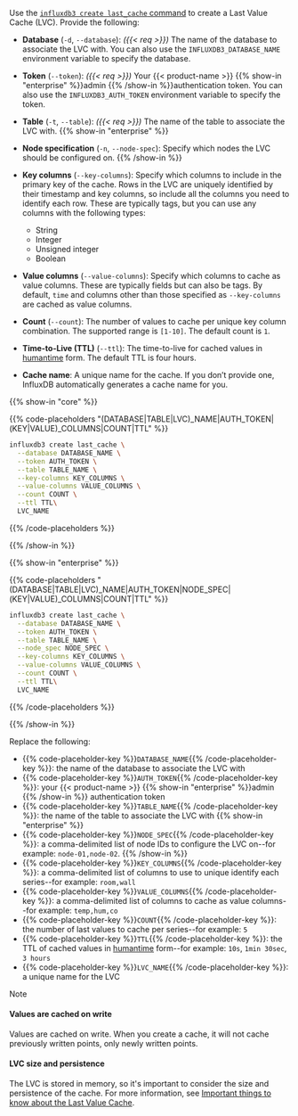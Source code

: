 
Use the [`influxdb3 create last_cache` command](/influxdb3/version/reference/cli/influxdb3/create/last_cache/)
to create a Last Value Cache (LVC). Provide the following:

- **Database** (`-d`, `--database`): _({{< req >}})_ The name of the database to
  associate the LVC with. You can also use the `INFLUXDB3_DATABASE_NAME`
  environment variable to specify the database.
- **Token** (`--token`): _({{< req >}})_ Your {{< product-name >}}
  {{% show-in "enterprise" %}}admin {{% /show-in %}}authentication token.
  You can also use the `INFLUXDB3_AUTH_TOKEN` environment variable to specify
  the token.
- **Table** (`-t`, `--table`): _({{< req >}})_ The name of the table to
  associate the LVC with.
{{% show-in "enterprise" %}}
- **Node specification** (`-n`, `--node-spec`): Specify which nodes the LVC
  should be configured on.
{{% /show-in %}}
- **Key columns** (`--key-columns`): Specify which columns to include in the
  primary key of the cache. Rows in the LVC are uniquely identified by their
  timestamp and key columns, so include all the columns you need to identify
  each row. These are typically tags, but you can use any columns with the
  following types:

  - String
  - Integer
  - Unsigned integer
  - Boolean

- **Value columns** (`--value-columns`): Specify which columns to cache as value
  columns. These are typically fields but can also be tags. By default, `time` and
  columns other than those specified as `--key-columns` are cached as value columns.
- **Count** (`--count`): The number of values to cache per unique key column combination.
  The supported range is `[1-10]`. The default count is `1`.
- **Time-to-Live (TTL)** (`--ttl`): The time-to-live for cached values in
  [humantime](https://docs.rs/humantime/latest/humantime/fn.parse_duration.html)
  form. The default TTL is four hours.
- **Cache name**: A unique name for the cache. If you don’t provide one,
  InfluxDB automatically generates a cache name for you.

{{% show-in "core" %}}
<!----------------------------- BEGIN CORE EXAMPLE ---------------------------->
{{% code-placeholders "(DATABASE|TABLE|LVC)_NAME|AUTH_TOKEN|(KEY|VALUE)_COLUMNS|COUNT|TTL" %}}

<!--pytest.mark.skip-->

```bash
influxdb3 create last_cache \
  --database DATABASE_NAME \
  --token AUTH_TOKEN \
  --table TABLE_NAME \
  --key-columns KEY_COLUMNS \
  --value-columns VALUE_COLUMNS \
  --count COUNT \
  --ttl TTL\
  LVC_NAME
```
{{% /code-placeholders %}}
<!------------------------------ END CORE EXAMPLE ----------------------------->
{{% /show-in %}}

{{% show-in "enterprise" %}}
<!-------------------------- BEGIN ENTERPRISE EXAMPLE ------------------------->
{{% code-placeholders "(DATABASE|TABLE|LVC)_NAME|AUTH_TOKEN|NODE_SPEC|(KEY|VALUE)_COLUMNS|COUNT|TTL" %}}

<!--pytest.mark.skip-->

```bash
influxdb3 create last_cache \
  --database DATABASE_NAME \
  --token AUTH_TOKEN \
  --table TABLE_NAME \
  --node_spec NODE_SPEC \
  --key-columns KEY_COLUMNS \
  --value-columns VALUE_COLUMNS \
  --count COUNT \
  --ttl TTL\
  LVC_NAME
```
{{% /code-placeholders %}}
<!--------------------------- END ENTERPRISE EXAMPLE -------------------------->
{{% /show-in %}}

Replace the following:

- {{% code-placeholder-key %}}`DATABASE_NAME`{{% /code-placeholder-key %}}:
  the name of the database to associate the LVC with
- {{% code-placeholder-key %}}`AUTH_TOKEN`{{% /code-placeholder-key %}}:
  your {{< product-name >}} {{% show-in "enterprise" %}}admin {{% /show-in %}}
  authentication token
- {{% code-placeholder-key %}}`TABLE_NAME`{{% /code-placeholder-key %}}:
  the name of the table to associate the LVC with
{{% show-in "enterprise" %}}
- {{% code-placeholder-key %}}`NODE_SPEC`{{% /code-placeholder-key %}}:
  a comma-delimited list of node IDs to configure the LVC on--for example:
  `node-01,node-02`.
{{% /show-in %}}
- {{% code-placeholder-key %}}`KEY_COLUMNS`{{% /code-placeholder-key %}}:
  a comma-delimited list of columns to use to unique identify each series--for
  example: `room,wall`
- {{% code-placeholder-key %}}`VALUE_COLUMNS`{{% /code-placeholder-key %}}:
  a comma-delimited list of columns to cache as value columns--for
  example: `temp,hum,co`
- {{% code-placeholder-key %}}`COUNT`{{% /code-placeholder-key %}}:
  the number of last values to cache per series--for example: `5`
- {{% code-placeholder-key %}}`TTL`{{% /code-placeholder-key %}}:
  the TTL of cached values in
  [humantime](https://docs.rs/humantime/latest/humantime/fn.parse_duration.html)
  form--for example: `10s`, `1min 30sec`, `3 hours`
- {{% code-placeholder-key %}}`LVC_NAME`{{% /code-placeholder-key %}}:
  a unique name for the LVC

> [!Note]
> #### Values are cached on write
>
> Values are cached on write. When you create a cache, it will not cache
> previously written points, only newly written points.
>
> #### LVC size and persistence
>
> The LVC is stored in memory, so it's important to consider the size and persistence
> of the cache. For more information, see
> [Important things to know about the Last Value Cache](/influxdb3/version/admin/last-value-cache/#important-things-to-know-about-the-last-value-cache).
